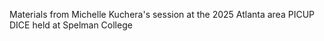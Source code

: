 Materials from Michelle Kuchera's session at the 2025 Atlanta area PICUP DICE held at Spelman College
